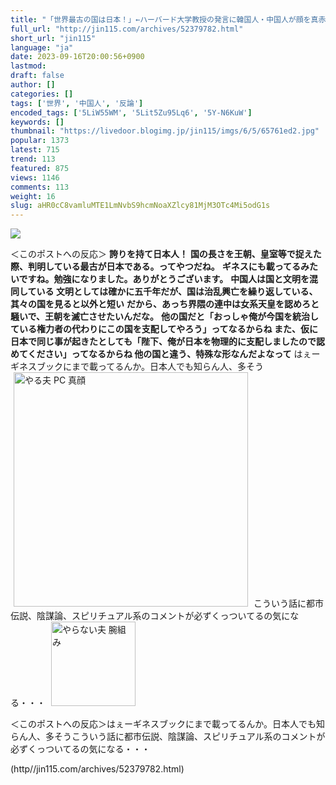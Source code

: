 ```yaml
---
title: "「世界最古の国は日本！」←ハーバード大学教授の発言に韓国人・中国人が顔を真赤にして反論するも論破されるｗｗｗｗｗｗ "
full_url: "http://jin115.com/archives/52379782.html"
short_url: "jin115"
language: "ja"
date: 2023-09-16T20:00:56+0900
lastmod: 
draft: false
author: []
categories: []
tags: ['世界', '中国人', '反論']
encoded_tags: ['5LiW55WM', '5Lit5Zu95Lq6', '5Y-N6KuW']
keywords: []
thumbnail: "https://livedoor.blogimg.jp/jin115/imgs/6/5/65761ed2.jpg"
popular: 1373
latest: 715
trend: 113
featured: 875
views: 1146
comments: 113
weight: 16
slug: aHR0cC8vamluMTE1LmNvbS9hcmNoaXZlcy81MjM3OTc4Mi5odG1s
---
```


![](https://livedoor.blogimg.jp/jin115/imgs/6/5/65761ed2.jpg)

<div><a name='more'></a> ＜このポストへの反応＞ <b>誇りを持て日本人！</b> <b>国の長さを王朝、皇室等で捉えた際、判明している最古が日本である。ってやつだね。</b> <b>ギネスにも載ってるみたいですね。勉強になりました。ありがとうございます。</b> <b>中国人は国と文明を混同している 文明としては確かに五千年だが、国は治乱興亡を繰り返している、其々の国を見ると以外と短い</b> <b>だから、あっち界隈の連中は女系天皇を認めろと騒いで、王朝を滅亡させたいんだな。</b> <b>他の国だと「おっしゃ俺が今国を統治している権力者の代わりにこの国を支配してやろう」ってなるからね また、仮に日本で同じ事が起きたとしても「陛下、俺が日本を物理的に支配しましたので認めてください」ってなるからね 他の国と違う、特殊な形なんだよなって</b> はぇーギネスブックにまで載ってるんか。日本人でも知らん人、多そう <img src='https//livedoor.blogimg.jp/jin115/imgs/2/9/299a62a7.gif' alt='やる夫 PC 真顔' width='375' border='0' hspace='5' class='pict'> こういう話に都市伝説、陰謀論、スピリチュアル系のコメントが必ずくっついてるの気になる・・・ <img src='https//livedoor.blogimg.jp/jin115/imgs/0/4/04ee80e6.gif' alt='やらない夫 腕組み' width='135' border='0' hspace='5' class='pict'> <p>＜このポストへの反応＞はぇーギネスブックにまで載ってるんか。日本人でも知らん人、多そうこういう話に都市伝説、陰謀論、スピリチュアル系のコメントが必ずくっついてるの気になる・・・</p></div>

(http//jin115.com/archives/52379782.html)
